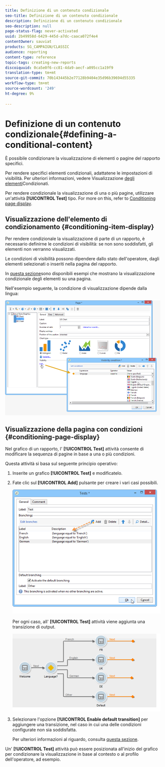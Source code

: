 ```yaml
---
title: Definizione di un contenuto condizionale
seo-title: Definizione di un contenuto condizionale
description: Definizione di un contenuto condizionale
seo-description: null
page-status-flag: never-activated
uuid: 2b49958d-6429-445d-a7dc-caaca072f4e4
contentOwner: sauviat
products: SG_CAMPAIGN/CLASSIC
audience: reporting
content-type: reference
topic-tags: creating-new-reports
discoiquuid: 0ca5e0f6-cc81-4da9-aecf-a095cc1a19f9
translation-type: tm+mt
source-git-commit: 70b143445b2e77128b9404e35d96b39694d55335
workflow-type: tm+mt
source-wordcount: '249'
ht-degree: 9%

---
```



# Definizione di un contenuto condizionale{#defining-a-conditional-content}

È possibile condizionare la visualizzazione di elementi o pagine del rapporto specifici.

Per rendere specifici elementi condizionali, adattatene le impostazioni di visibilità. Per ulteriori informazioni, vedere Visualizzazione [degli elementi](#conditioning-item-display)Condizionati.

Per rendere condizionale la visualizzazione di una o più pagine, utilizzare un&#39;attività **[!UICONTROL Test]** tipo. For more on this, refer to [Conditioning page display](#conditioning-page-display).

## Visualizzazione dell&#39;elemento di condizionamento {#conditioning-item-display}

Per rendere condizionale la visualizzazione di parte di un rapporto, è necessario definirne le condizioni di visibilità: se non sono soddisfatti, gli elementi non verranno visualizzati.

Le condizioni di visibilità possono dipendere dallo stato dell&#39;operatore, dagli elementi selezionati o inseriti nella pagina del rapporto.

In [questa sezione](../../web/using/form-rendering.md#defining-fields-conditional-display)sono disponibili esempi che mostrano la visualizzazione condizionale degli elementi su una pagina.

Nell&#39;esempio seguente, la condizione di visualizzazione dipende dalla lingua:

![](assets/reporting_display_condition.png)

## Visualizzazione della pagina con condizioni {#conditioning-page-display}

Nel grafico di un rapporto, l&#39; **[!UICONTROL Test]** attività consente di modificare la sequenza di pagine in base a una o più condizioni.

Questa attività si basa sul seguente principio operativo:

1. Inserite un grafico **[!UICONTROL Test]** e modificatelo.
1. Fate clic sul **[!UICONTROL Add]** pulsante per creare i vari casi possibili.

   ![](assets/reporting_test_sample.png)

   Per ogni caso, all&#39; **[!UICONTROL Test]** attività viene aggiunta una transizione di output.

   ![](assets/reporting_test_transitions.png)

1. Selezionare l&#39;opzione **[!UICONTROL Enable default transition]** per aggiungere una transizione, nel caso in cui una delle condizioni configurate non sia soddisfatta.

   Per ulteriori informazioni al riguardo, consulta [questa sezione](../../web/using/defining-web-forms-page-sequencing.md#conditional-page-display).

Un&#39; **[!UICONTROL Test]** attività può essere posizionata all&#39;inizio del grafico per condizionare la visualizzazione in base al contesto o al profilo dell&#39;operatore, ad esempio.
